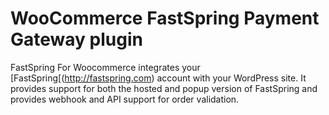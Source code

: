 # WooCommerce FastSpring Payment Gateway plugin

FastSpring For Woocommerce integrates your [FastSpring[(http://fastspring.com) account with your WordPress site. It provides support for both the hosted and popup version of FastSpring and provides webhook and API support for order validation.

